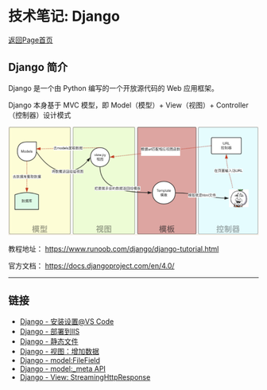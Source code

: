 # 技术笔记: Django

[返回Page首页](/index.md)

## Django 简介

Django 是一个由 Python 编写的一个开放源代码的 Web 应用框架。

Django 本身基于 MVC 模型，即 Model（模型）+ View（视图）+ Controller（控制器）设计模式

![图片](../django/pics/index/图片1.png)

教程地址：
https://www.runoob.com/django/django-tutorial.html

官方文档：
https://docs.djangoproject.com/en/4.0/

***

## 链接
- [Django - 安装设置\@VS Code](./app/django_setup.md)
- [Django - 部署到IIS](./app/django_iis.md)
- [Django - 静态文件](./app/django_static.md)
- [Django - 视图：增加数据](./app/django_view_add.md)
- [Django - model:FileField](./app/django_model_filefield.md)
- [Django - model:_meta API](./app/django_model_meta.md)
- [Django - View: StreamingHttpResponse](./app/django_view_streaminghttpresponse.md)